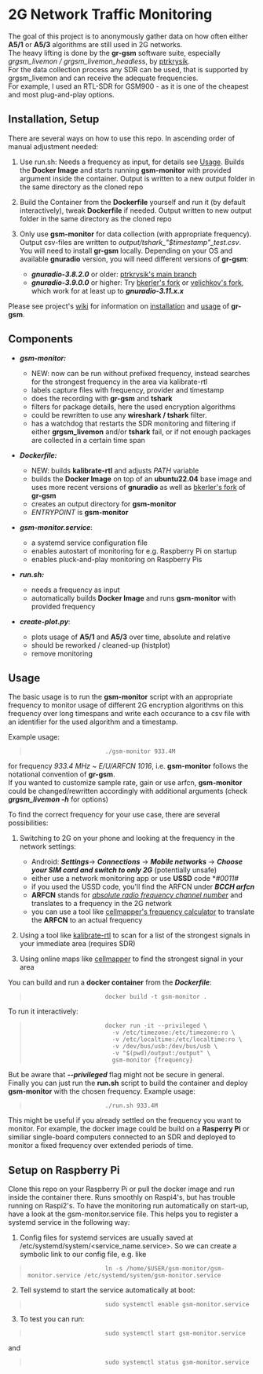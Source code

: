2G Network Traffic Monitoring
=============================
The goal of this project is to anonymously gather data on how often either **A5/1** or **A5/3** algorithms are still used in 2G networks.\
The heavy lifting is done by the **gr-gsm** software suite, especially *grgsm_livemon / grgsm_livemon_headles*s, by [ptrkrysik](https://github.com/ptrkrysik/gr-gsm). \
For the data collection process any SDR can be used, that is supported by grgsm_livemon and can receive the adequate frequencies. \
For example, I used an RTL-SDR for GSM900 - as it is one of the cheapest and most plug-and-play options.  

## Installation, Setup

There are several ways on how to use this repo. In ascending order of manual adjustment needed:

1. Use run.sh: Needs a frequency as input, for details see [Usage](#usage). Builds the **Docker Image** and starts running **gsm-monitor** with provided argument inside the container. Output is written to a new output folder in the same directory as the cloned repo  

2. Build the Container from the **Dockerfile** yourself and run it (by default interactively), tweak **Dockerfile** if needed. Output written to new output folder in the same directory as the cloned repo

3. Only use **gsm-monitor** for data collection (with appropriate frequency). Output csv-files are written to *output/tshark_"$timestamp"_test.csv*.\
You will need to install **gr-gsm** locally. Depending on your OS and available **gnuradio** version, you will need different versions of **gr-gsm**:
    * ***gnuradio-3.8.2.0*** or older: [ptrkrysik's main branch](https://github.com/ptrkrysik/gr-gsm)
    * ***gnuradio-3.9.0.0*** or higher: Try [bkerler's fork](https://github.com/bkerler/gr-gsm) or [velichkov's fork](https://github.com/bkerler/gr-gsm), which work for at least up to ***gnuradio-3.11.x.x***  


Please see project's [wiki](https://osmocom.org/projects/gr-gsm/wiki/index) for information on [installation](https://osmocom.org/projects/gr-gsm/wiki/Installation) and [usage](https://github.com/ptrkrysik/gr-gsm/wiki/Usage) of **gr-gsm**.
                
## Components

* ***gsm-monitor:*** 
  * NEW: now can be run without prefixed frequency, instead searches for the strongest frequency in the area via kalibrate-rtl
  * labels capture files with frequency, provider and timestamp
  * does the recording with **gr-gsm** and **tshark**
  * filters for package details, here the used encryption algorithms
  * could be rewritten to use any **wireshark / tshark** filter. 
  * has a watchdog that restarts the SDR monitoring and filtering if either **grgsm_livemon** and/or **tshark** fail, or if not enough packages are collected in a certain time span

* ***Dockerfile:*** 
  * NEW: builds **kalibrate-rtl** and adjusts *PATH* variable 
  * builds the **Docker Image** on top of an **ubuntu22.04** base image and uses more recent versions of **gnuradio** as well as [bkerler's fork](https://github.com/bkerler/gr-gsm) of **gr-gsm**
  * creates an output directory for **gsm-monitor**
  * *ENTRYPOINT* is **gsm-monitor**

* ***gsm-monitor.service***:
  * a systemd service configuration file
  * enables autostart of monitoring for e.g. Raspberry Pi on startup
  * enables pluck-and-play monitoring on Raspberry Pis

* ***run.sh:***
  * needs a frequency as input
  * automatically builds **Docker Image** and runs **gsm-monitor** with provided frequency

* ***create-plot.py***:
  * plots usage of **A5/1** and **A5/3** over time, absolute and relative
  * should be reworked / cleaned-up (histplot)
  * remove monitoring 

## Usage

The basic usage is to run the **gsm-monitor** script with an appropriate frequency to monitor usage of different 2G encryption algorithms on this frequency over long timespans and write each occurance to a csv file with an identifier for the used algorithm and a timestamp.

Example usage: 
>                           ./gsm-monitor 933.4M

for frequency *933.4 MHz* ~ *E/U/ARFCN 1016*, i.e. **gsm-monitor** follows the notational convention of **gr-gsm**.\
 If you wanted to customize sample rate, gain or use arfcn, **gsm-monitor** could be changed/rewritten accordingly with additional arguments (check ***grgsm_livemon -h*** for options)

To find the correct frequency for your use case, there are several possibilities:

1. Switching to 2G on your phone and looking at the frequency in the network settings:
    * Android: ***Settings***$\rightarrow$ ***Connections*** $\rightarrow$ ***Mobile networks*** $\rightarrow$ ***Choose your SIM card and switch to only 2G*** (potentially unsafe)
    * either use a network monitoring app or use **USSD** code **#0011#*
    * if you used the USSD code, you'll find the ARFCN under ***BCCH arfcn***
    * **ARFCN** stands for [*absolute radio frequency channel number*](https://en.wikipedia.org/wiki/Absolute_radio-frequency_channel_number) and translates to a frequency in the 2G network
    * you can use a tool like [cellmapper's frequency calculator](https://www.cellmapper.net/arfcn) to translate the **ARFCN** to an actual frequency

2. Using a tool like [kalibrate-rtl](https://github.com/steve-m/kalibrate-rtl) to scan for a list of the strongest signals in your immediate area (requires SDR) 
3. Using online maps like [cellmapper](https://www.cellmapper.net/map) to find the strongest signal in your area


You can build and run a **docker container** from the ***Dockerfile***:
>                           docker build -t gsm-monitor .
To run it interactively: 
>                           docker run -it --privileged \
>                             -v /etc/timezone:/etc/timezone:ro \
>                             -v /etc/localtime:/etc/localtime:ro \
>                             -v /dev/bus/usb:/dev/bus/usb \
>                             -v "$(pwd)/output:/output" \
>                             gsm-monitor {frequency}

But be aware that ***--privileged*** flag might not be secure in general.\
Finally you can just run the **run.sh** script to build the container and deploy **gsm-monitor** with the chosen frequency. 
Example usage:
>                           ./run.sh 933.4M

This might be useful if you already settled on the frequency you want to monitor. For example, the docker image could be build on a **Rasperry Pi** or similiar single-board computers connected to an SDR and deployed to monitor a fixed frequency over extended periods of time.

## Setup on Raspberry Pi

Clone this repo on your Raspberry Pi or pull the docker image and run inside the container there. Runs smoothly on Raspi4's, but has trouble running on Raspi2's.
To have the monitoring run automatically on start-up, have a look at the gsm-monitor.service file. This helps you to register a systemd service in the following way:

1. Config files for systemd services are usually saved at /etc/systemd/system/<service_name.service>. So we can create a symbolic link to our config file, e.g. like
>                           ln -s /home/$USER/gsm-monitor/gsm-monitor.service /etc/systemd/system/gsm-monitor.service

2. Tell systemd to start the service automatically at boot:
>                           sudo systemctl enable gsm-monitor.service

3. To test you can run:
>                           sudo systemctl start gsm-monitor.service
and
>                           sudo systemctl status gsm-monitor.service
